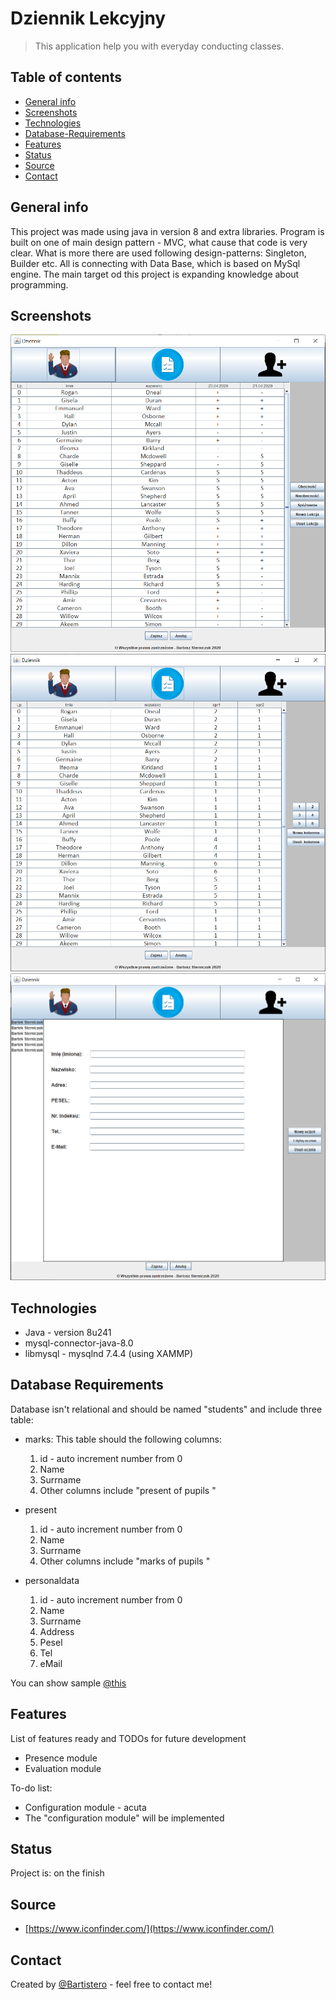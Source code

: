 # Dziennik Lekcyjny
>This application help you with everyday conducting classes. 

## Table of contents
* [General info](#general-info)
* [Screenshots](#screenshots)
* [Technologies](#technologies)
* [Database-Requirements](#database-requirements)
* [Features](#features)
* [Status](#status)
* [Source](#source)
* [Contact](#contact)

## General info
This project was made using java in version 8 and extra libraries. Program is built on one of main design pattern - MVC, what cause that code is very clear. What is more there are used  following design-patterns: Singleton, Builder etc. All is  connecting with Data Base, which is based on MySql engine. The main target od this project is expanding knowledge about programming.

## Screenshots
![present screenshot](./img/present.png)
![marks screenshot](./img/mark.png)
![present screenshot](./img/configuration.png)

## Technologies
* Java - version 8u241
* mysql-connector-java-8.0
* libmysql - mysqlnd 7.4.4 (using XAMMP)

## Database Requirements
Database isn't   relational and should be named "students" and include three table: 
* marks:
This table should the following columns: 
	1) id - auto increment number from 0
	2) Name 
	3) Surrname 
	4) Other columns include "present of pupils "
		
* present
	 1) id - auto increment number from 0
	2) Name 
	3) Surrname 
	4) Other columns include "marks of pupils "
* personaldata
	 1) id - auto increment number from 0
	2) Name 
	3) Surrname 
	4) Address
	5) Pesel 
	6) Tel
	7) eMail	

You can show sample  [@this ](./DB/students.sql)
## Features
List of features ready and TODOs for future development
*   Presence module
*   Evaluation module

To-do list:
*   Configuration module - acuta
*   The "configuration module" will be implemented

## Status
Project is:    on the finish

## Source
* [https://www.iconfinder.com/](https://www.iconfinder.com/) 

## Contact
Created by [@Bartistero](https://github.com/Bartistero/) - feel free to contact me!
